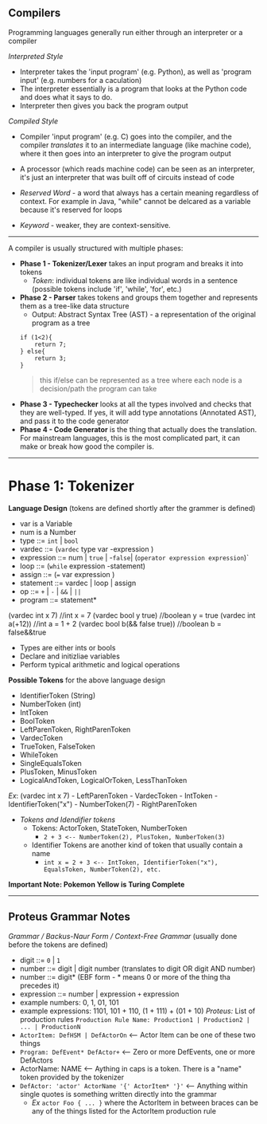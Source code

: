 ## Compilers

Programming languages generally run either through an interpreter or a compiler

 *Interpreted Style*
- Interpreter takes the 'input program' (e.g. Python), as well as 'program input' (e.g. numbers for a caculation)
- The interpreter essentially is a program that looks at the Python code and does what it says to do.
- Interpreter then gives you back the program output

*Compiled Style*
- Compiler 'input program' (e.g. C) goes into the compiler, and the compiler *translates* it to an intermediate language (like machine code), where it then goes into an interpreter to give the program output
- A processor (which reads machine code) can be seen as an interpreter, it's just an interpreter that was built off of circuits instead of code

- *Reserved Word* - a word that always has a certain meaning regardless of context. For example in Java, "while" cannot be delcared as a variable because it's reserved for loops
- *Keyword* - weaker, they are context-sensitive. 

------------------------------------------------------------------

A compiler is usually structured with multiple phases:
- **Phase 1 - Tokenizer/Lexer** takes an input program and breaks it into tokens
    - *Token*:  individual tokens are like individual words in a sentence (possible tokens include 'if', 'while', 'for', etc.)
- **Phase 2 - Parser** takes tokens and groups them together and represents them as a tree-like data structure
   - Output: Abstract Syntax Tree (AST) - a representation of the original program as a tree
    ```
    if (1<2){
        return 7;    
    } else{              
        return 3;
    }
    ```
     >this if/else can be represented as a tree where each node is a decision/path the program can take
- **Phase 3 - Typechecker** looks at all the types involved and checks that they are well-typed. If yes, it will add type annotations (Annotated AST), and pass it to the code generator
- **Phase 4 - Code Generator** is the thing that actually does the translation. For mainstream languages, this is the most complicated part, it can make or break how good the compiler is. 

------------------------------------------------------------------

# Phase 1: Tokenizer

**Language Design** (tokens are defined shortly after the grammer is defined)
- var is a Variable
- num is a Number
- type ::= `int` | `bool`
- vardec ::= (`vardec` type var -expression )
- expression ::= num | `true` | -`false`| (`operator expression expression`)`
- loop ::= (`while` expression -statement)
- assign ::= (`=` var expression )
- statement ::= vardec | loop | assign
- op ::= `+` | `-` | `&&` | `||`
- program ::= statement*

(vardec int x 7)                //int x = 7
(vardec bool y true)            //boolean y = true
(vardec int a(+12))             //int a = 1 + 2
(vardec bool b(&& false true))  //boolean b = false&&true

- Types are either ints or bools
- Declare and initizliae variables
- Perform typical arithmetic and logical operations

**Possible Tokens** for the above language design
- IdentifierToken (String)
- NumberToken (int)
- IntToken
- BoolToken
- LeftParenToken, RightParenToken
- VardecToken
- TrueToken, FalseToken
- WhileToken
- SingleEqualsToken
- PlusToken, MinusToken
- LogicalAndToken, LogicalOrToken, LessThanToken

*Ex*: (vardec int x 7) 
    - LeftParenToken
    - VardecToken
    - IntToken
    - IdentifierToken("x")
    - NumberToken(7)
    - RightParenToken

- *Tokens and Idendifier tokens*
    - Tokens: ActorToken, StateToken, NumberToken 
        - `2 + 3 <-- NumberToken(2), PlusToken, NumberToken(3)`
    - Identifier Tokens are another kind of token that usually contain a name 
        - `int x = 2 + 3 <-- IntToken, IdentifierToken("x"), EqualsToken, NumberToken(2), etc.`

**Important Note: Pokemon Yellow is Turing Complete** 

-------------------------------------------------------------------

## Proteus Grammar Notes
*Grammar / Backus-Naur Form / Context-Free Grammar* (usually done before the tokens are defined)
- digit ::= `0` | `1`
- number ::= digit | digit number (translates to digit OR digit AND number)
- number ::= digit* (EBF form - * means 0 or more of the thing tha precedes it)
- expression ::= number | expression `+` expression
- example numbers: 0, 1, 01, 101
- example expressions: 1101, 101 + 110, (1 + 111) + (01 + 10)
*Proteus:*
List of production rules
`Production Rule Name: Production1 | Production2 | ... | ProductionN`
- `ActorItem: DefHSM | DefActorOn` <-- Actor Item can be one of these two things
- `Program: DefEvent* DefActor+` <-- Zero or more DefEvents, one or more DefActors
- ActorName: NAME <-- Aything in caps is a token. There is a "name" token provided by the tokenizer
- `DefActor: 'actor' ActorName '{' ActorItem* '}'` <-- Anything within single quotes is something written directly into the grammar
	- *Ex* `actor Foo { ... }` where the ActorItem in between braces can be any of the things listed for the ActorItem production rule



    
